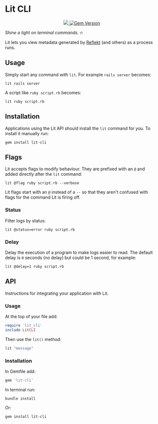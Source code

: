 # Lit CLI

<p align="center">
  <a href="https://www.mozilla.org/MPL/2.0/" alt="MPLv2 License">
    <img src="https://img.shields.io/badge/license-MPLv2-blue.svg" />
  </a>
  <a href="https://rubygems.org/gems/lit-cli">
    <img src="https://badge.fury.io/rb/lit-cli.svg" alt="Gem Version" />
  </a>
</p>

*Shine a light on terminal commands.* 🔥

Lit lets you view metadata generated by [Reflekt](https://reflekt.dev) (and others) as a process runs.

## Usage

Simply start any command with `lit`. For example `rails server` becomes:
```
lit rails server
```

A script like `ruby script.rb` becomes:
```
lit ruby script.rb
```

## Installation

Applications using the Lit API should install the `lit` command for you. To install it manually run:
```
gem install lit-cli
```

## Flags

Lit accepts flags to modify behaviour. They are prefixed with an `@` and added directly after the `lit` command:
```
lit @flag ruby script.rb --verbose
```

Lit flags start with an `@` instead of a `--` so that they aren't confused with flags for the command Lit is firing off.

### Status

Filter logs by status:
```
lit @status=error ruby script.rb
```

### Delay

Delay the execution of a program to make logs easier to read. The default delay is `0` seconds (no delay) but could be 1 second, for example:
```
lit @delay=1 ruby script.rb
```

## API

Instructions for integrating your application with Lit.

### Usage

At the top of your file add:
```ruby
require 'lit_cli'
include LitCLI
```

Then use the `lit()` method:
```ruby
lit "message"
```

### Installation

In Gemfile add:
```ruby
gem 'lit-cli'
```  

In terminal run:
```
bundle install
```

Or:
```
gem install lit-cli
```
